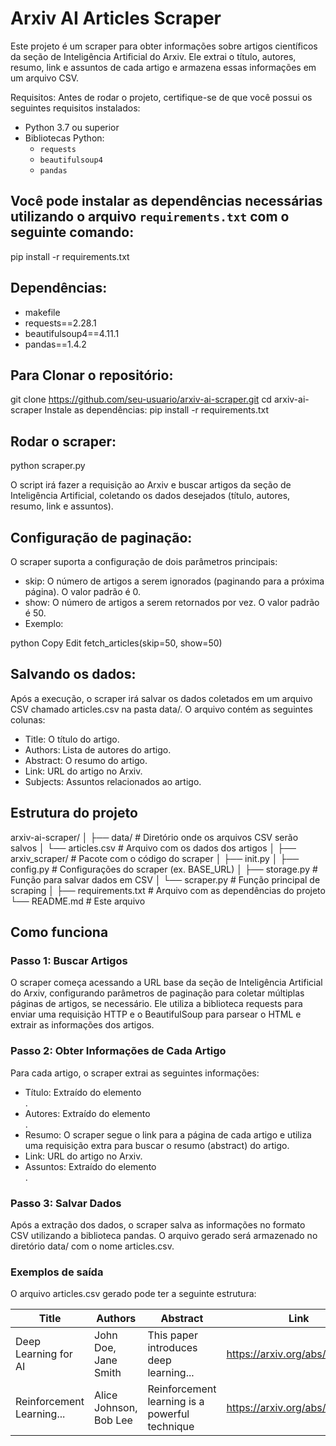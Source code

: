 # Arxiv AI Articles Scraper

Este projeto é um scraper para obter informações sobre artigos científicos da seção de Inteligência Artificial do Arxiv. Ele extrai o título, autores, resumo, link e assuntos de cada artigo e armazena essas informações em um arquivo CSV.

Requisitos: Antes de rodar o projeto, certifique-se de que você possui os seguintes requisitos instalados:

- Python 3.7 ou superior
- Bibliotecas Python:
  - `requests`
  - `beautifulsoup4`
  - `pandas`
  
## Você pode instalar as dependências necessárias utilizando o arquivo `requirements.txt` com o seguinte comando:
pip install -r requirements.txt

## Dependências:
- makefile
- requests==2.28.1
- beautifulsoup4==4.11.1
- pandas==1.4.2

## Para Clonar o repositório: 
git clone https://github.com/seu-usuario/arxiv-ai-scraper.git
cd arxiv-ai-scraper
Instale as dependências: pip install -r requirements.txt

## Rodar o scraper:
python scraper.py


O script irá fazer a requisição ao Arxiv e buscar artigos da seção de Inteligência Artificial, coletando os dados desejados (título, autores, resumo, link e assuntos).

##  Configuração de paginação:

O scraper suporta a configuração de dois parâmetros principais:

- skip: O número de artigos a serem ignorados (paginando para a próxima página). O valor padrão é 0.
- show: O número de artigos a serem retornados por vez. O valor padrão é 50.
- Exemplo:

python
Copy
Edit
fetch_articles(skip=50, show=50)

## Salvando os dados:

Após a execução, o scraper irá salvar os dados coletados em um arquivo CSV chamado articles.csv na pasta data/. O arquivo contém as seguintes colunas:

- Title: O título do artigo.
- Authors: Lista de autores do artigo.
- Abstract: O resumo do artigo.
- Link: URL do artigo no Arxiv.
- Subjects: Assuntos relacionados ao artigo.

## Estrutura do projeto

arxiv-ai-scraper/
│
├── data/ # Diretório onde os arquivos CSV serão salvos
│ └── articles.csv # Arquivo com os dados dos artigos
│
├── arxiv_scraper/ # Pacote com o código do scraper
│ ├── init.py
│ ├── config.py # Configurações do scraper (ex. BASE_URL)
│ ├── storage.py # Função para salvar dados em CSV
│ └── scraper.py # Função principal de scraping
│
├── requirements.txt # Arquivo com as dependências do projeto
└── README.md # Este arquivo

## Como funciona
### Passo 1: Buscar Artigos
O scraper começa acessando a URL base da seção de Inteligência Artificial do Arxiv, configurando parâmetros de paginação para coletar múltiplas páginas de artigos, se necessário. Ele utiliza a biblioteca requests para enviar uma requisição HTTP e o BeautifulSoup para parsear o HTML e extrair as informações dos artigos.

### Passo 2: Obter Informações de Cada Artigo
Para cada artigo, o scraper extrai as seguintes informações:

- Título: Extraído do elemento <div class="list-title">.
- Autores: Extraído do elemento <div class="list-authors">.
- Resumo: O scraper segue o link para a página de cada artigo e utiliza uma requisição extra para buscar o resumo (abstract) do artigo.
- Link: URL do artigo no Arxiv.
- Assuntos: Extraído do elemento <div class="list-subjects">.

### Passo 3: Salvar Dados
Após a extração dos dados, o scraper salva as informações no formato CSV utilizando a biblioteca pandas. O arquivo gerado será armazenado no diretório data/ com o nome articles.csv.

### Exemplos de saída
O arquivo articles.csv gerado pode ter a seguinte estrutura:

| Title                     | Authors               | Abstract                                      | Link                          | Subjects               |
|---------------------------|-----------------------|-----------------------------------------------|-------------------------------|------------------------|
| Deep Learning for AI       | John Doe, Jane Smith  | This paper introduces deep learning...        | https://arxiv.org/abs/1234567 | Machine Learning, AI   |
| Reinforcement Learning...  | Alice Johnson, Bob Lee| Reinforcement learning is a powerful technique| https://arxiv.org/abs/7654321 | Reinforcement Learning |